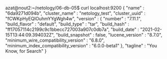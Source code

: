 azat@nout2:~/netology/06-db-05$ curl localhost:9200
{
  "name" : "6da9271d094b",
  "cluster_name" : "netology_test",
  "cluster_uuid" : "fCWKpHyEQIOuhmYYgWgh4w",
  "version" : {
    "number" : "7.11.1",
    "build_flavor" : "default",
    "build_type" : "tar",
    "build_hash" : "ff17057114c2199c9c1bbecc727003a907c0db7a",
    "build_date" : "2021-02-15T13:44:09.394032Z",
    "build_snapshot" : false,
    "lucene_version" : "8.7.0",
    "minimum_wire_compatibility_version" : "6.8.0",
    "minimum_index_compatibility_version" : "6.0.0-beta1"
  },
  "tagline" : "You Know, for Search"
}
